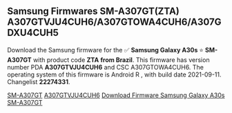 <h2>Samsung Firmwares SM-A307GT(ZTA) A307GTVJU4CUH6/A307GTOWA4CUH6/A307GDXU4CUH5</h2>
Download the Samsung firmware for the ✅ <strong>Samsung Galaxy A30s </strong> ⭐ <strong>SM-A307GT</strong> with product code <strong>ZTA</strong> <strong> from Brazil</strong>. This firmware has version number PDA <strong>A307GTVJU4CUH6</strong> and CSC A307GTOWA4CUH6. The operating system of this firmware is Android R , with build date 2021-09-11. Changelist <strong>22274331</strong>.


[SM-A307GT](https://samfirm.shop/samsung/model/SM-A307GT)
[A307GTVJU4CUH6](https://samfirm.shop/samsung/pda/A307GTVJU4CUH6)
[Download Firmware Samsung Galaxy A30s SM-A307GT](https://samfirm.shop/samsung/firmware/455669)
